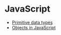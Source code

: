 # JavaScript

- [Primitive data types](primitive-data-types.md)
- [Objects in JavaScript](objects.md)